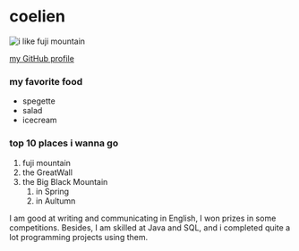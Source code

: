 # coelien

![i like fuji mountain](https://timgsa.baidu.com/timg?image&quality=80&size=b9999_10000&sec=1575065559975&di=f412bc743abeb69e5c9cb307a8ad7182&imgtype=0&src=http%3A%2F%2Fm.tuniucdn.com%2Ffb2%2Ft1%2FG2%2FM00%2FC2%2FA2%2FCii-T1kj3y-IbefkAAo_g1yhAyEAAKNnQPxqfQACj-b925_w640_h480_c1_t0.jpg)


[my GitHub profile](https://github.com/coelien)


### my favorite food
* spegette
* salad
* icecream

### top 10 places i wanna go
1. fuji mountain
2. the GreatWall
3. the Big Black Mountain
   1. in Spring
   2. in Aultumn

I am good at writing and communicating in English, I won prizes in some competitions. Besides, I am skilled at Java and SQL, and i completed quite a lot programming projects using them.
